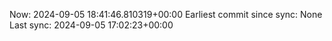 Now: 2024-09-05 18:41:46.810319+00:00 Earliest commit since sync: None Last sync: 2024-09-05 17:02:23+00:00
